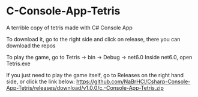 # C-Console-App-Tetris
A terrible copy of tetris made with C# Console App

To download it, go to the right side and click on release, there you can download the repos

To play the game, go to Tetris -> bin -> Debug -> net6.0
Inside net6.0, open Tetris.exe

If you just need to play the game itself, go to Releases on the right hand side, or click the link below:
https://github.com/NaBrHCl/Csharp-Console-App-Tetris/releases/download/v1.0.0/c.-Console-App-Tetris.zip
